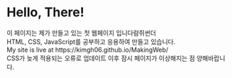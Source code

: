 <h1>Hello, There!</h1>
이 페이지는 제가 만들고 있는 첫 웹페이지 입니다람쥐썬더<br>
HTML, CSS, JavaScript를 공부하고 응용하여 만들고 있습니다.<br>
My site is live at https://kimgh06.github.io/MakingWeb/ <br>
CSS가 늦게 적용되는 오류로 업데이트 이후 잠시 페이지가 이상해지는 점 양해바랍니다.
